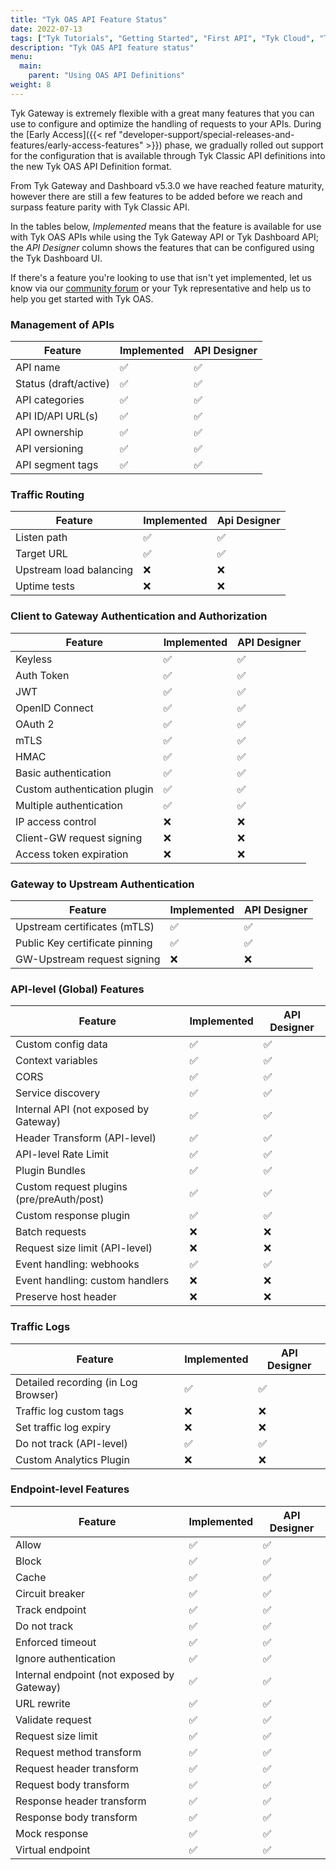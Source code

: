 ```yaml
---
title: "Tyk OAS API Feature Status"
date: 2022-07-13
tags: ["Tyk Tutorials", "Getting Started", "First API", "Tyk Cloud", "Tyk Self-Managed", "Tyk Open Source", "OAS Reference"]
description: "Tyk OAS API feature status"
menu:
  main:
    parent: "Using OAS API Definitions"
weight: 8
---
```


Tyk Gateway is extremely flexible with a great many features that you can use to configure and optimize the handling of requests to your APIs. During the [Early Access]({{< ref "developer-support/special-releases-and-features/early-access-features" >}}) phase, we gradually rolled out support for the configuration that is available through Tyk Classic API definitions into the new Tyk OAS API Definition format.

From Tyk Gateway and Dashboard v5.3.0 we have reached feature maturity, however there are still a few features to be added before we reach and surpass feature parity with Tyk Classic API.

In the tables below, *Implemented* means that the feature is available for use with Tyk OAS APIs while using the Tyk Gateway API or Tyk Dashboard API; the *API Designer* column shows the features that can be configured using the Tyk Dashboard UI.

If there's a feature you're looking to use that isn't yet implemented, let us know via our [community forum](https://community.tyk.io/t/oas-has-landed/5605) or your Tyk representative and help us to help you get started with Tyk OAS.


### Management of APIs

| Feature                               | Implemented      | API Designer  |
|---------------------------------------|------------------|---------------|
| API name                              | ✅               | ✅            |
| Status (draft/active)                 | ✅               | ✅            |
| API categories                        | ✅               | ✅            |
| API ID/API URL(s)                     | ✅               | ✅            |
| API ownership                         | ✅               | ✅            |
| API versioning                        | ✅               | ✅            |
| API segment tags                      | ✅               | ✅            |

### Traffic Routing

| Feature                               | Implemented      | Api Designer  |
|---------------------------------------|------------------|---------------|
| Listen path                           | ✅               | ✅            |
| Target URL                            | ✅               | ✅            |
| Upstream load balancing               | ❌️               | ❌️            |
| Uptime tests                          | ❌️               | ❌️            |

### Client to Gateway Authentication and Authorization

| Feature                               | Implemented      | API Designer  |
|---------------------------------------|------------------|---------------|
| Keyless                               | ✅               | ✅            |
| Auth Token                            | ✅               | ✅            |
| JWT                                   | ✅               | ✅            |
| OpenID Connect                        | ✅               | ✅            |
| OAuth 2                               | ✅               | ✅            |
| mTLS                                  | ✅               | ✅            |
| HMAC                                  | ✅               | ✅            |
| Basic authentication                  | ✅               | ✅            |
| Custom authentication plugin          | ✅               | ✅            |
| Multiple authentication               | ✅               | ✅            |
| IP access control                     | ❌️               | ❌️            |
| Client-GW request signing             | ❌️               | ❌️            |
| Access token expiration               | ❌️               | ❌️            |

### Gateway to Upstream Authentication

| Feature                               | Implemented      | API Designer  |
|---------------------------------------|------------------|---------------|
| Upstream certificates (mTLS)          | ✅               | ✅            |
| Public Key certificate pinning        | ✅               | ✅            |
| GW-Upstream request signing           | ❌️               | ❌️            |

### API-level (Global) Features

| Feature                               | Implemented      | API Designer  |
|---------------------------------------|------------------|---------------|
| Custom config data                    | ✅               | ✅            |
| Context variables                     | ✅               | ✅            |
| CORS                                  | ✅               | ✅            |
| Service discovery                     | ✅               | ✅            |
| Internal API (not exposed by Gateway) | ✅               | ✅            |
| Header Transform (API-level)          | ✅               | ✅            |
| API-level Rate Limit                  | ✅               | ✅            |
| Plugin Bundles                        | ✅               | ✅            |
| Custom request plugins (pre/preAuth/post) | ✅               | ✅            |
| Custom response plugin                    | ✅               | ✅            |
| Batch requests                        | ❌️               | ❌️            |
| Request size limit (API-level)        | ❌️               | ❌️            |
| Event handling: webhooks              | ✅               | ✅            |
| Event handling: custom handlers       | ❌️               | ❌️            |
| Preserve host header                  | ❌️               | ❌️            |

### Traffic Logs

| Feature                               | Implemented      | API Designer  |
|---------------------------------------|------------------|---------------|
| Detailed recording (in Log Browser)   | ✅               | ✅            |
| Traffic log custom tags               | ❌️               | ❌️            |
| Set traffic log expiry                | ❌️               | ❌️            |
| Do not track (API-level)              | ✅               | ✅            |
| Custom Analytics Plugin               | ❌️               | ❌️            |


### Endpoint-level Features

| Feature                               | Implemented      | API Designer  |
|---------------------------------------|------------------|---------------|
| Allow                                 | ✅               | ✅            |
| Block                                 | ✅               | ✅            |
| Cache                                 | ✅               | ✅            |
| Circuit breaker                       | ✅               | ✅            |
| Track endpoint                        | ✅               | ✅            |
| Do not track                          | ✅               | ✅            |
| Enforced timeout                      | ✅               | ✅            |
| Ignore authentication                 | ✅               | ✅            |
| Internal endpoint (not exposed by Gateway) | ✅               | ✅            |
| URL rewrite                           | ✅               | ✅            |
| Validate request                      | ✅               | ✅            |
| Request size limit                    | ✅               | ✅            |
| Request method transform              | ✅               | ✅            |
| Request header transform              | ✅               | ✅            |
| Request body transform                | ✅               | ✅            |
| Response header transform             | ✅               | ✅            |
| Response body transform               | ✅               | ✅            |
| Mock response                         | ✅               | ✅            |
| Virtual endpoint                      | ✅               | ✅            |
